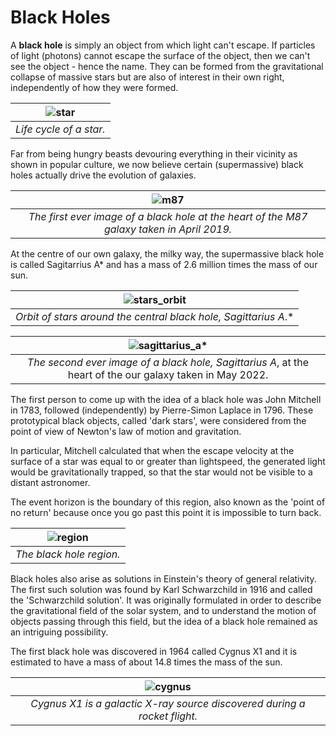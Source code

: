 # Black Holes

A **black hole** is simply an object from which light can't escape. If particles of light (photons) cannot escape the surface of the object, then we can't see the object - hence the name. They can be formed from the gravitational collapse of massive stars but are also of interest in their own right, independently of how they were formed. 

| ![star](https://user-images.githubusercontent.com/51001263/73226997-ece4a380-4169-11ea-973a-69dec5844b62.jpg)| 
|:--:| 
| *Life cycle of a star.* |

Far from being hungry beasts devouring everything in their vicinity as shown in popular culture, we now believe certain (supermassive) black holes actually drive the evolution of galaxies. 

| ![m87](https://user-images.githubusercontent.com/51001263/73227201-9d52a780-416a-11ea-9b9c-45c37920293d.png) | 
|:--:| 
| *The first ever image of a black hole at the heart of the M87 galaxy taken in April 2019.* |

At the centre of our own galaxy, the milky way, the supermassive black hole is called Sagitarrius A* and has a mass of 2.6 million times the mass of our sun.

| ![stars_orbit](https://user-images.githubusercontent.com/51001263/73226718-f588aa00-4168-11ea-95b4-5cb100166879.gif) | 
|:--:| 
| *Orbit of stars around the central black hole, Sagittarius A*.* |

| ![sagittarius_a*](https://user-images.githubusercontent.com/51001263/187797376-97e93520-228f-472f-80f5-106860f2ceae.jpg) | 
|:--:| 
| *The second ever image of a black hole, Sagittarius A*, at the heart of the our galaxy taken in May 2022.|

The first person to come up with the idea of a black hole was John Mitchell in 1783, followed (independently) by Pierre-Simon Laplace in 1796. These prototypical black objects, called 'dark stars', were considered from the point of view of Newton's law of motion and gravitation. 

In particular, Mitchell calculated that when the escape velocity at the surface of a star was equal to or greater than lightspeed, the generated light would be gravitationally trapped, so that the star would not be visible to a distant astronomer. 

The event horizon is the boundary of this region, also known as the 'point of no return' because once you go past this point it is impossible to turn back. 

|![region](https://user-images.githubusercontent.com/51001263/73227385-54e7b980-416b-11ea-83bd-dbd1c0636375.png) | 
|:--:| 
| *The black hole region.* |

Black holes also arise as solutions in Einstein's theory of general relativity. The first such solution was found by Karl Schwarzchild in 1916 and called the 'Schwarzchild solution'. It was originally formulated in order to describe the gravitational field of the solar system, and to understand the motion of objects passing through this field, but the idea of a black hole remained as an intriguing possibility. 

The first black hole was discovered in 1964 called Cygnus X1 and it is estimated to have a mass of about 14.8 times the mass of the sun.

|![cygnus](https://user-images.githubusercontent.com/51001263/73227709-4b128600-416c-11ea-91e7-304c3cbfaa8d.png) | 
|:--:| 
| *Cygnus X1 is a galactic X-ray source discovered during a rocket flight.* |
